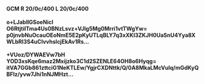 #### GCM R 20/0c/400 L 20/0c/400
**o+LJabIlGSoeNicI**<br/>**O6RtjtilTma4Us0BNzLsvz+VJlg5Mg0Mrri1vtTWgYw=**<br/>**p0jnvbNuOcauOEoNmE5E2pKyUTLqBLY7q3xXKl3ZKJH0UaSnU4Yya8XWLbRI3S4uCIvvhslcjEkAv1Rs...**<br/><br/>
**+VUoz/DYWAEVw7bH**<br/>**YOD3xsKqe6maz2Mxijzko3C1d2SZENLE64OH8o6Hyqg=**<br/>**itVA7GGb861zttciG1NeKTLEw/YgjrCXDNttk/Q/0A8MkaLMcVuIq/mGdKyQBFlz/yvw7Jhi1nNJMHzt...**